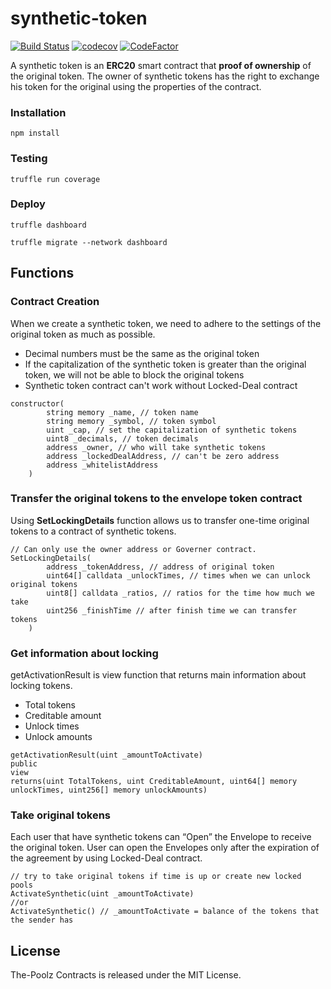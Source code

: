 # synthetic-token

[![Build Status](https://app.travis-ci.com/The-Poolz/synthetic-token.svg?branch=locked-synthetic)](https://app.travis-ci.com/The-Poolz/synthetic-token)
[![codecov](https://codecov.io/gh/The-Poolz/synthetic-token/branch/locked-synthetic/graph/badge.svg?token=hcog4N4JHJ)](https://codecov.io/gh/The-Poolz/synthetic-token)
[![CodeFactor](https://www.codefactor.io/repository/github/the-poolz/synthetic-token/badge)](https://www.codefactor.io/repository/github/the-poolz/synthetic-token)

A synthetic token is an **ERC20** smart contract that **proof of ownership** of the original token. The owner of synthetic tokens has the right to exchange his token for the original using the properties of the contract.

### Installation

```console
npm install
```

### Testing

```console
truffle run coverage
```

### Deploy

```console
truffle dashboard
```

```console
truffle migrate --network dashboard
```

## Functions

### Contract Creation

When we create a synthetic token, we need to adhere to the settings of the original token as much as possible.

- Decimal numbers must be the same as the original token
- If the capitalization of the synthetic token is greater than the original token, we will not be able to block the original tokens
- Synthetic token contract can't work without Locked-Deal contract

```solidity
constructor(
        string memory _name, // token name
        string memory _symbol, // token symbol
        uint _cap, // set the capitalization of synthetic tokens
        uint8 _decimals, // token decimals
        address _owner, // who will take synthetic tokens
        address _lockedDealAddress, // can't be zero address
        address _whitelistAddress
    )
```

### Transfer the original tokens to the envelope token contract
Using **SetLockingDetails** function allows us to transfer one-time original tokens to a contract of synthetic tokens.

```solidity
// Can only use the owner address or Governer contract.
SetLockingDetails(
        address _tokenAddress, // address of original token
        uint64[] calldata _unlockTimes, // times when we can unlock original tokens
        uint8[] calldata _ratios, // ratios for the time how much we take
        uint256 _finishTime // after finish time we can transfer tokens
    )
```

### Get information about locking
getActivationResult is view function that returns main information about locking tokens. 
* Total tokens 
* Creditable amount
* Unlock times
* Unlock amounts
```solidity
getActivationResult(uint _amountToActivate)
public
view
returns(uint TotalTokens, uint CreditableAmount, uint64[] memory unlockTimes, uint256[] memory unlockAmounts)
```

### Take original tokens
Each user that have synthetic tokens can “Open” the Envelope to receive the original token. User can open the Envelopes only after the expiration of the agreement by using Locked-Deal contract.
```solidity
// try to take original tokens if time is up or create new locked pools
ActivateSynthetic(uint _amountToActivate)
//or
ActivateSynthetic() // _amountToActivate = balance of the tokens that the sender has
```
## License
The-Poolz Contracts is released under the MIT License.
